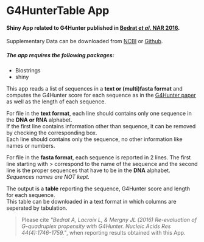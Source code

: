 # G4HunterTable App
#### Shiny App related to G4Hunter published in [Bedrat _et al._ NAR 2016][paper ref].
Supplementary Data can be downloaded from [NCBI](http://www.ncbi.nlm.nih.gov/pmc/articles/PMC4770238/bin/supp_44_4_1746__index.html) or [Github](https://github.com/LacroixLaurent/G4HunterPaperGit).  

##### The app requires the following packages:
* Biostrings
* shiny


This app reads a list of sequences in a **text or (multi)fasta format** and computes the G4Hunter score for each sequence as in the [G4Hunter paper][paper ref] as well as the length of each sequence.

For file in the **text format**, each line should contains only one sequence in the **DNA or RNA** alphabet.  
If the first line contains information other than sequence, it can be removed by checking the corresponding box.  
Each line should contains only the sequence, no other information like names or numbers.

For file in the **fasta format**, each sequence is reported in 2 lines. The first line starting with > correspond to the name of the sequence and the second line is the proper sequences that have to be in the **DNA** alphabet.  
_Sequences names are NOT kept._

The output is a **table** reporting the sequence, G4Hunter score and length for each sequence.  
This table can be downloaded in a text format in which columns are seperated by tabulation.


> Please cite _"Bedrat A, Lacroix L, & Mergny JL (2016) Re-evaluation of G-quadruplex propensity with G4Hunter. Nucleic Acids Res 44(4):1746-1759."_, when reporting results obtained with this App.

[paper ref]:http://doi.org/10.1093/nar/gkw006
